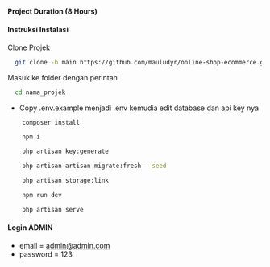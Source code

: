 #### Project Duration (8 Hours)

#### Instruksi Instalasi

Clone Projek

```bash
  git clone -b main https://github.com/mauludyr/online-shop-ecommerce.git
```

Masuk ke folder dengan perintah

```bash
  cd nama_projek
```

-   Copy .env.example menjadi .env kemudia edit database dan api key nya

```bash
    composer install
```

```bash
    npm i
```

```bash
    php artisan key:generate
```

```bash
    php artisan artisan migrate:fresh --seed
```

```bash
    php artisan storage:link
```

```bash
    npm run dev
```

```bash
    php artisan serve
```

#### Login ADMIN

-   email = admin@admin.com
-   password = 123
